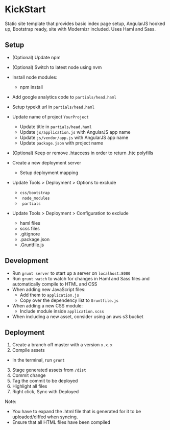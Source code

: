 KickStart
============

Static site template that provides basic index page setup, AngularJS hooked up, Bootstrap ready, site with Modernizr included. Uses Haml and Sass.

Setup
-----------
* (Optional) Update npm
* (Optional) Switch to latest node using nvm
* Install node modules:
  * npm install


* Add google analytics code to ` partials/head.haml `
* Setup typekit url in ` partials/head.haml `
* Update name of project ` YourProject `
  * Update title in ` partials/head.haml `
  * Update ` js/application.js ` with AngularJS app name
  * Update ` js/vendor/app.js ` with AngularJS app name
  * Update ` package.json ` with project name
* (Optional) Keep or remove .htaccess in order to return .htc polyfills


* Create a new deployment server
  * Setup deployment mapping
* Update Tools > Deployment > Options to exclude
  * ` css/bootstrap `
  * ` node_modules`
  * ` partials`
* Update Tools > Deployment > Configuration to exclude
  * haml files
  * scss files
  * .gitignore
  * .package.json
  * .Gruntfile.js

Development
-----------
* Run `grunt server` to start up a server on `localhost:8080`
* Run `grunt watch` to watch for changes in Haml and Sass files and automatically compile to HTML and CSS
* When adding new JavaScript files:
  * Add them to ` application.js `
  * Copy over the dependency list to ` Gruntfile.js `
* When adding a new CSS module:
  * Include module inside ` application.scss `
* When including a new asset, consider using an aws s3 bucket

Deployment
-----------
1. Create a branch off master with a version ` x.x.x `
2. Compile assets
  * In the terminal, run ` grunt `
3. Stage generated assets from ` /dist `
4. Commit change
5. Tag the commit to be deployed
6. Highlight all files
7. Right click, Sync with Deployed

Note:
* You have to expand the .html file that is generated for it to be uploaded/diffed when syncing.
* Ensure that all HTML files have been compiled
